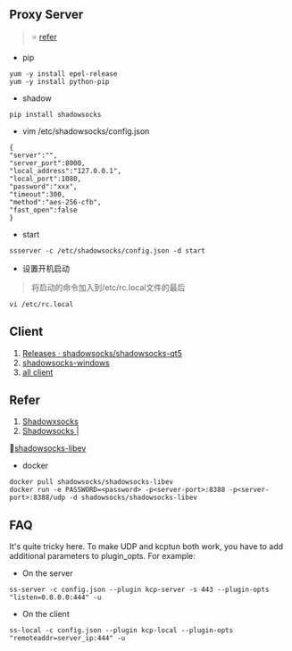 

## Proxy Server
> :star: [refer](https://thief.one/2017/02/22/Shadowsocks%E6%8A%98%E8%85%BE%E8%AE%B0/)

* pip
```
yum -y install epel-release
yum -y install python-pip
```
* shadow
```
pip install shadowsocks
```
* vim /etc/shadowsocks/config.json
```
{
"server":"",     
"server_port":8000,  
"local_address":"127.0.0.1",
"local_port":1080, 
"password":"xxx",   
"timeout":300,
"method":"aes-256-cfb",
"fast_open":false
}
```

* start
```
ssserver -c /etc/shadowsocks/config.json -d start 
```

* 设置开机启动
> 将启动的命令加入到/etc/rc.local文件的最后
```
vi /etc/rc.local
```


## Client
1. [Releases · shadowsocks/shadowsocks-qt5](https://github.com/shadowsocks/shadowsocks-qt5/releases)
2. [shadowsocks-windows](https://github.com/shadowsocks/shadowsocks-windows/releases)
3. [all client](https://shadowsocks.org/en/download/clients.html)

## Refer
1. [Shadowxsocks](https://teddysun.com/486.html)
2. [Shadowsocks | ](http://www.vuln.cn/8555)


:tada:[shadowsocks-libev](https://github.com/shadowsocks/shadowsocks-libev)
* docker
```
docker pull shadowsocks/shadowsocks-libev
docker run -e PASSWORD=<password> -p<server-port>:8388 -p<server-port>:8388/udp -d shadowsocks/shadowsocks-libev
```

## FAQ

It's quite tricky here. To make UDP and kcptun both work, you have to add additional parameters to plugin_opts. For example:

* On the server
```
ss-server -c config.json --plugin kcp-server -s 443 --plugin-opts "listen=0.0.0.0:444" -u
```

* On the client
```
ss-local -c config.json --plugin kcp-local --plugin-opts "remoteaddr=server_ip:444" -u
```
